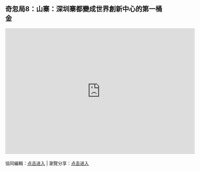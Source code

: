 ## 奇忽局8：山寨：深圳寨都變成世界創新中心的第一桶金

<iframe width="600" height="400" frameborder="0" src="https://www.mindmeister.com/maps/public_map_shell/1810751813/8?width=600&height=400&z=auto&t=Q1jZudQXdB&no_logo=1" scrolling="no" style="overflow: hidden; margin-bottom: 5px;">Your browser is not able to display frames. Please visit <a href="https://www.mindmeister.com/1810751813/8?t=Q1jZudQXdB" target="_blank">奇忽局8：山寨：深圳寨都變成世界創新中心的第一桶金</a> on MindMeister.</iframe>

協同編輯：[点击进入](https://mm.tt/1810751813?t=Q1jZudQXdB) | 瀏覽分享：[点击进入](https://www.mindmeister.com/1810751813/8)